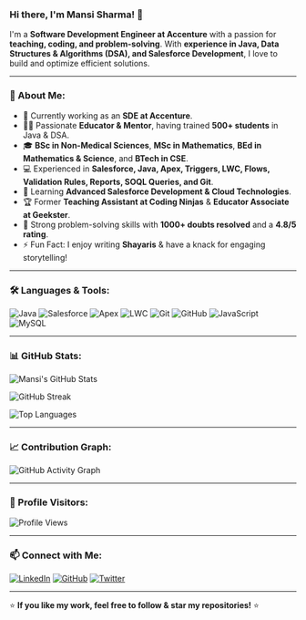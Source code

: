 ### Hi there, I'm Mansi Sharma! 👋

I'm a **Software Development Engineer at Accenture** with a passion for **teaching, coding, and problem-solving**. With **experience in Java, Data Structures & Algorithms (DSA), and Salesforce Development**, I love to build and optimize efficient solutions. 

---

### 🚀 About Me:
- 🔭 Currently working as an **SDE at Accenture**.
- 👩‍🏫 Passionate **Educator & Mentor**, having trained **500+ students** in Java & DSA.
- 🎓 **BSc in Non-Medical Sciences**, **MSc in Mathematics**, **BEd in Mathematics & Science**, and **BTech in CSE**.
- 💻 Experienced in **Salesforce, Java, Apex, Triggers, LWC, Flows, Validation Rules, Reports, SOQL Queries, and Git**.
- 🌱 Learning **Advanced Salesforce Development & Cloud Technologies**.
- 🏆 Former **Teaching Assistant at Coding Ninjas** & **Educator Associate at Geekster**.
- 🎯 Strong problem-solving skills with **1000+ doubts resolved** and a **4.8/5 rating**.
- ⚡ Fun Fact: I enjoy writing **Shayaris** & have a knack for engaging storytelling!

---

### 🛠️ Languages & Tools:

![Java](https://img.shields.io/badge/Java-ED8B00?style=for-the-badge&logo=java&logoColor=white)
![Salesforce](https://img.shields.io/badge/Salesforce-00A1E0?style=for-the-badge&logo=salesforce&logoColor=white)
![Apex](https://img.shields.io/badge/Apex-5E5E5E?style=for-the-badge&logo=salesforce&logoColor=white)
![LWC](https://img.shields.io/badge/LWC-0083FF?style=for-the-badge&logo=lightning&logoColor=white)
![Git](https://img.shields.io/badge/Git-F05032?style=for-the-badge&logo=git&logoColor=white)
![GitHub](https://img.shields.io/badge/GitHub-181717?style=for-the-badge&logo=github&logoColor=white)
![JavaScript](https://img.shields.io/badge/JavaScript-F7DF1E?style=for-the-badge&logo=javascript&logoColor=black)
![MySQL](https://img.shields.io/badge/MySQL-4479A1?style=for-the-badge&logo=mysql&logoColor=white)

---

### 📊 GitHub Stats:

![Mansi's GitHub Stats](https://github-readme-stats.vercel.app/api?username=Mansi-Sharma06&show_icons=true&theme=tokyonight)

![GitHub Streak](https://github-readme-streak-stats.herokuapp.com/?user=Mansi-Sharma06&theme=tokyonight)

![Top Languages](https://github-readme-stats.vercel.app/api/top-langs/?username=Mansi-Sharma06&layout=compact&theme=tokyonight)

---

### 📈 Contribution Graph:
![GitHub Activity Graph](https://github-readme-activity-graph.cyclic.app/graph?username=Mansi-Sharma06&theme=react-dark)

---

### 🎯 Profile Visitors:
![Profile Views](https://komarev.com/ghpvc/?username=Mansi-Sharma06&color=blue&style=flat-square)

---

### 📫 Connect with Me:
[![LinkedIn](https://img.shields.io/badge/LinkedIn-0077B5?style=for-the-badge&logo=linkedin&logoColor=white)](https://www.linkedin.com/in/mansi-sharma-06/)
[![GitHub](https://img.shields.io/badge/GitHub-181717?style=for-the-badge&logo=github&logoColor=white)](https://github.com/Mansi-Sharma06)
[![Twitter](https://img.shields.io/badge/Twitter-1DA1F2?style=for-the-badge&logo=twitter&logoColor=white)](https://twitter.com/yourhandle)

---

⭐️ **If you like my work, feel free to follow & star my repositories!** ⭐️
